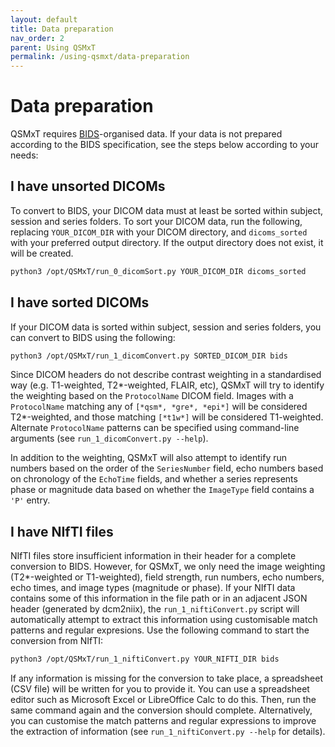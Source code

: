 ```yaml
---
layout: default
title: Data preparation
nav_order: 2
parent: Using QSMxT
permalink: /using-qsmxt/data-preparation
---
```


<head>
  <link rel="stylesheet" href="https://maxcdn.bootstrapcdn.com/bootstrap/3.4.1/css/bootstrap.min.css">
  <script src="https://ajax.googleapis.com/ajax/libs/jquery/3.6.0/jquery.min.js"></script>
  <script src="https://maxcdn.bootstrapcdn.com/bootstrap/3.4.1/js/bootstrap.min.js"></script>
</head>

# Data preparation

QSMxT requires <a href="https://bids.neuroimaging.io/" target="_blank" data-placement="top" data-toggle="popover" data-trigger="hover focus" data-content="Click to read about BIDS at https://bids.neuroimaging.io/.">BIDS</a>-organised data. If your data is not prepared according to the BIDS specification, see the steps below according to your needs:

## I have unsorted DICOMs

To convert to BIDS, your DICOM data must at least be sorted within subject, session and series folders. To sort your DICOM data, run the following, replacing `YOUR_DICOM_DIR` with your DICOM directory, and `dicoms_sorted` with your preferred output directory. If the output directory does not exist, it will be created.

```bash
python3 /opt/QSMxT/run_0_dicomSort.py YOUR_DICOM_DIR dicoms_sorted
```

## I have sorted DICOMs

If your DICOM data is sorted within subject, session and series folders, you can convert to BIDS using the following:

```bash
python3 /opt/QSMxT/run_1_dicomConvert.py SORTED_DICOM_DIR bids
```

Since DICOM headers do not describe contrast weighting in a standardised way (e.g. T1-weighted, T2\*-weighted, FLAIR, etc), QSMxT will try to identify the weighting based on the `ProtocolName` DICOM field. Images with a `ProtocolName` matching any of `[*qsm*, *gre*, *epi*]` will be considered T2\*-weighted, and those matching `[*t1w*]` will be considered T1-weighted. Alternate `ProtocolName` patterns can be specified using command-line arguments (see `run_1_dicomConvert.py --help`).

In addition to the weighting, QSMxT will also attempt to identify run numbers based on the order of the `SeriesNumber` field, echo numbers based on chronology of the `EchoTime` fields, and whether a series represents phase or magnitude data based on whether the `ImageType` field contains a `'P'` entry.

## I have NIfTI files

NIfTI files store insufficient information in their header for a complete conversion to BIDS. However, for QSMxT, we only need the image weighting (T2\*-weighted or T1-weighted), field strength, run numbers, echo numbers, echo times, and image types (magnitude or phase). If your NIfTI data contains some of this information in the file path or in an adjacent JSON header (generated by dcm2niix), the `run_1_niftiConvert.py` script will automatically attempt to extract this information using customisable match patterns and regular expresions. Use the following command to start the conversion from NIfTI:

```bash
python3 /opt/QSMxT/run_1_niftiConvert.py YOUR_NIFTI_DIR bids
```

If any information is missing for the conversion to take place, a spreadsheet (CSV file) will be written for you to provide it. You can use a spreadsheet editor such as Microsoft Excel or LibreOffice Calc to do this. Then, run the same command again and the conversion should complete. Alternatively, you can customise the match patterns and regular expressions to improve the extraction of information (see `run_1_niftiConvert.py --help` for details).

<script>
$(document).ready(function(){
    $('[data-toggle="popover"]').popover();   
});
$("[data-toggle=popover]")
.popover({html:true})
</script>

